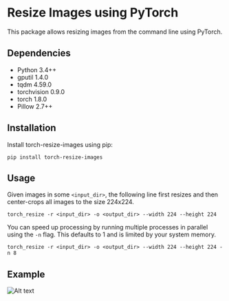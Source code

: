 # Resize Images using PyTorch


This package allows resizing images from the command line using PyTorch. 

## Dependencies

- Python 3.4++
- gputil 1.4.0
- tqdm 4.59.0
- torchvision 0.9.0
- torch 1.8.0
- Pillow 2.7++

## Installation

Install torch-resize-images using pip:

```
pip install torch-resize-images
```


## Usage

Given images in some `<input_dir>`, the following line first resizes and then center-crops all 
images to the size 224x224. 

```
torch_resize -r <input_dir> -o <output_dir> --width 224 --height 224
```

You can speed up processing by running multiple processes in parallel using the `-n` flag.
This defaults to 1 and is limited by your system memory. 

```
torch_resize -r <input_dir> -o <output_dir> --width 224 --height 224 -n 8
```

## Example
![Alt text](./images/resize.png "Example File")